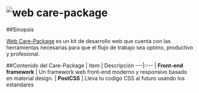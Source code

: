 # ![web care-package][logo]

[logo]: file:///Users/Santiago/Desktop/Desarrollo/Web/sites/web_care-package/recursos/logo.jpg

##Sinopsis

[Web Care-Package](https://github.com/sanserna/standard_build) es un kit de desarrollo web que cuenta con las herramientas necesarias para que el flujo de trabajo sea optimo, productivo y profesional.

##Contenido del Care-Package
| Item  | Descripción
---|:--- 
| **Front-end framework** | Un framework web front-end moderno y responsivo basado en material design.
| **PostCSS** | Lleva tu codigo CSS al futuro usando los estandares